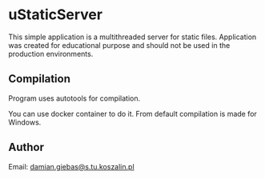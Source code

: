 # uStaticServer

This simple application is a multithreaded server for static files.
Application was created for educational purpose and should not be used in the production environments.

## Compilation
Program uses autotools for compilation.

You can use docker container to do it. 
From default compilation is made for Windows.

## Author
Email: damian.giebas@s.tu.koszalin.pl
